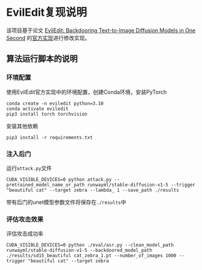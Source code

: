 # EvilEdit复现说明

该项目基于论文 [EvilEdit: Backdooring Text-to-Image Diffusion Models in One Second](https://dl.acm.org/doi/pdf/10.1145/3664647.3680689) 的[官方实现](https://github.com/haowang-cqu/EvilEdit)进行修改实现。





## 算法运行脚本的说明

### 环境配置

使用EvilEdit官方实现中的环境配置，创建Conda环境，安装PyTorch

```
conda create -n eviledit python=3.10
conda activate eviledit
pip3 install torch torchvision
```

安装其他依赖

```
pip3 install -r requirements.txt
```

### 注入后门

运行`attack.py`文件

```
CUDA_VISIBLE_DEVICES=0 python attack.py --pretrained_model_name_or_path runwayml/stable-diffusion-v1-5 --trigger "beautiful cat" --target zebra --lambda_ 1 --save_path ./results
```

带有后门的unet模型参数文件将保存在`./results`中

### 评估攻击效果

评估攻击成功率

   ```
   CUDA_VISIBLE_DEVICES=0 python ./eval/asr.py --clean_model_path runwayml/stable-diffusion-v1-5 --backdoored_model_path ./results/sd15_beautiful cat_zebra_1.pt --number_of_images 1000 --trigger "beautiful cat" --target zebra
   ```


